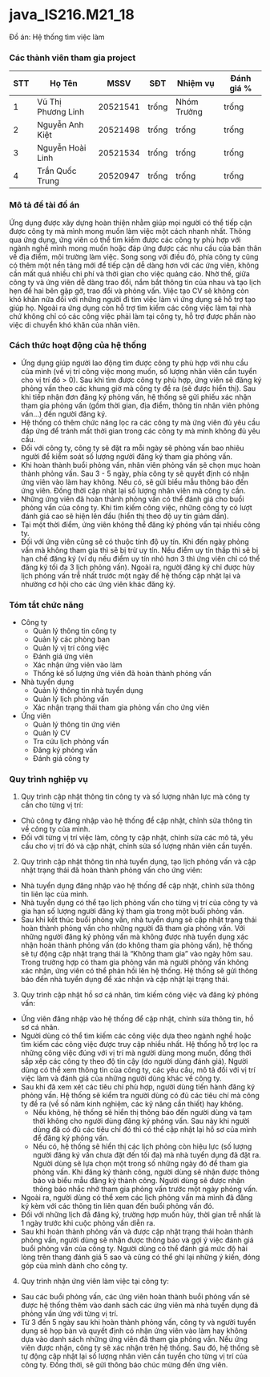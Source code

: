 ﻿# java_IS216.M21_18
Đồ án: Hệ thống tìm việc làm

### Các thành viên tham gia project ###
|STT|Họ Tên|MSSV|SĐT|Nhiệm vụ|Đánh giá %|
|---|------|----|---|--------|----------|
|1|Vũ Thị Phương Linh|20521541|trống|Nhóm Trưởng|trống|
|2|Nguyễn Anh Kiệt|20521498|trống|trống|trống|
|3|Nguyễn Hoài Linh|20521534|trống|trống|trống|
|4|Trần Quốc Trung|20520947|trống|trống|trống|

### Mô tả đề tài đồ án ###
Ứng dụng được xây dựng hoàn thiện nhằm giúp mọi người có thể tiếp cận được công ty mà mình mong muốn làm việc một cách nhanh nhất. Thông qua ứng dụng, ứng viên có thể tìm kiếm được các công ty phù hợp với ngành nghề mình mong muốn hoặc đáp ứng được các nhu cầu của bản thân về địa điểm, môi trường làm việc. Song song với điều đó, phía công ty cũng có thêm một nền tảng mới để tiếp cận dễ dàng hơn với các ứng viên, không cần mất quá nhiều chi phí và thời gian cho việc quảng cáo. Nhờ thế, giữa công ty và ứng viên dễ dàng trao đổi, nắm bắt thông tin của nhau và tạo lịch hẹn để hai bên gặp gỡ, trao đổi và phỏng vấn. Việc tạo CV sẽ không còn khó khăn nữa đối với những người đi tìm việc làm vì ứng dụng sẽ hỗ trợ tạo giúp họ. Ngoài ra ứng dụng còn hỗ trợ tìm kiếm các công việc làm tại nhà chứ không chỉ có các công việc phải làm tại công ty, hỗ trợ được phần nào việc di chuyển khó khăn của nhân viên.

### Cách thức hoạt động của hệ thống ###
-	Ứng dụng giúp người lao động tìm được công ty phù hợp với nhu cầu của mình (về vị trí công việc mong muốn, số lượng nhân viên cần tuyển cho vị trí đó > 0). Sau khi tìm được công ty phù hợp, ứng viên sẽ đăng ký phỏng vấn theo các khung giờ mà công ty đề ra (sẽ được hiển thị). Sau khi tiếp nhận đơn đăng ký phỏng vấn, hệ thống sẽ gửi phiếu xác nhận tham gia phỏng vấn (gồm thời gian, địa điểm, thông tin nhân viên phỏng vấn…) đến người đăng ký.
-	Hệ thống có thêm chức năng lọc ra các công ty mà ứng viên đủ yêu cầu đáp ứng để tránh mất thời gian trong các công ty mà mình không đủ yêu cầu.
-	Đối với công ty, công ty sẽ đặt ra mỗi ngày sẽ phỏng vấn bao nhiêu người để kiểm soát số lượng người đăng ký tham gia phỏng vấn. 
-	Khi hoàn thành buổi phỏng vấn, nhân viên phỏng vấn sẽ chọn mục hoàn thành phỏng vấn. Sau 3 - 5 ngày, phía công ty sẽ quyết định có nhận ứng viên vào làm hay không. Nếu có, sẽ gửi biểu mẫu thông báo đến ứng viên. Đồng thời cập nhật lại số lượng nhân viên mà công ty cần.
-	Những ứng viên đã hoàn thành phỏng vấn có thể đánh giá cho buổi phỏng vấn của công ty. Khi tìm kiếm công việc, những công ty có lượt đánh giá cao sẽ hiện lên đầu (hiển thị theo độ uy tín giảm dần).
-	Tại một thời điểm, ứng viên không thể đăng ký phỏng vấn tại nhiều công ty.
-	Đối với ứng viên cũng sẽ có thuộc tính độ uy tín. Khi đến ngày phỏng vấn mà không tham gia thì sẽ bị trừ uy tín. Nếu điểm uy tín thấp thì sẽ bị hạn chế đăng ký (ví dụ nếu điểm uy tín nhỏ hơn 3 thì ứng viên chỉ có thể đăng ký tối đa 3 lịch phỏng vấn). Ngoài ra, người đăng ký chỉ được hủy lịch phỏng vấn trễ nhất trước một ngày để hệ thống cập nhật lại và nhường cơ hội cho các ứng viên khác đăng ký.

### Tóm tắt chức năng ###
- Công ty
  + Quản lý thông tin công ty
  + Quản lý các phòng ban
  + Quản lý vị trí công việc
  + Đánh giá ứng viên
  + Xác nhận ứng viên vào làm
  + Thống kê số lượng ứng viên đã hoàn thành phỏng vấn
- Nhà tuyển dụng
  + Quản lý thông tin nhà tuyển dụng
  + Quản lý lịch phỏng vấn
  + Xác nhận trạng thái tham gia phỏng vấn cho ứng viên
- Ứng viên
  + Quản lý thông tin ứng viên
  + Quản lý CV 
  + Tra cứu lịch phỏng vấn
  + Đăng ký phỏng vấn
  + Đánh giá công ty

### Quy trình nghiệp vụ ###
1. Quy trình cập nhật thông tin công ty và số lượng nhân lực mà công ty cần cho từng vị trí:
- Chủ công ty đăng nhập vào hệ thống để cập nhật, chỉnh sửa thông tin về công ty của mình.
- Đối với từng vị trí việc làm, công ty cập nhật, chỉnh sửa các mô tả, yêu cầu cho vị trí đó và cập nhật, chỉnh sửa số lượng nhân viên cần tuyển.
2. Quy trình cập nhật thông tin nhà tuyển dụng, tạo lịch phỏng vấn và cập nhật trạng thái đã hoàn thành phỏng vấn cho ứng viên:
- Nhà tuyển dụng đăng nhập vào hệ thống để cập nhật, chỉnh sửa thông tin liên lạc của mình.
- Nhà tuyển dụng có thể tạo lịch phỏng vấn cho từng vị trí của công ty và gia hạn số lượng người đăng ký tham gia trong một buổi phỏng vấn.
- Sau khi kết thúc buổi phỏng vấn, nhà tuyển dụng sẽ cập nhật trạng thái hoàn thành phỏng vấn cho những người đã tham gia phỏng vấn. Với những người đăng ký phỏng vấn mà không được nhà tuyển dụng xác nhận hoàn thành phỏng vấn (do không tham gia phỏng vấn), hệ thống sẽ tự động cập nhật trạng thái là “Không tham gia” vào ngày hôm sau. Trong trường hợp có tham gia phỏng vấn mà người phỏng vấn không xác nhận, ứng viên có thể phản hồi lên hệ thống. Hệ thống sẽ gửi thông báo đến nhà tuyển dụng để xác nhận và cập nhật lại trạng thái.
3. Quy trình cập nhật hồ sơ cá nhân, tìm kiếm công việc và đăng ký phỏng vấn:
- Ứng viên đăng nhập vào hệ thống để cập nhật, chỉnh sửa thông tin, hồ sơ cá nhân.
- Người dùng có thể tìm kiếm các công việc dựa theo ngành nghề hoặc tìm kiếm các công việc được truy cập nhiều nhất. Hệ thống hỗ trợ lọc ra những công việc đúng với vị trí mà người dùng mong muốn, đồng thời sắp xếp các công ty theo độ tin cậy (do người dùng đánh giá). Người dùng có thể xem thông tin của công ty, các yêu cầu, mô tả đối với vị trí việc làm và đánh giá của những người dùng khác về công ty.
- Sau khi đã xem xét các tiêu chí phù hợp, người dùng tiến hành đăng ký phỏng vấn. Hệ thống sẽ kiểm tra người dùng có đủ các tiêu chí mà công ty đề ra (về số năm kinh nghiệm, các kỹ năng cần thiết) hay không. 
  + Nếu không, hệ thống sẽ hiển thị thông báo đến người dùng và tạm thời không cho người dùng đăng ký phỏng vấn. Sau này khi người dùng đã có đủ các tiêu chí đó thì có thể cập nhật lại hồ sơ của mình để đăng ký phỏng vấn.
  + Nếu có, hệ thống sẽ hiển thị các lịch phỏng còn hiệu lực (số lượng người đăng ký vấn chưa đặt đến tối đa) mà nhà tuyển dụng đã đặt ra. Người dùng sẽ lựa chọn một trong số những ngày đó để tham gia phỏng vấn. Khi đăng ký thành công, người dùng sẽ nhận được thông báo và biểu mẫu đăng ký thành công. Người dùng sẽ được nhận thông báo nhắc nhở tham gia phỏng vấn trước một ngày phỏng vấn. 
- Ngoài ra, người dùng có thể xem các lịch phỏng vấn mà mình đã đăng ký kèm với các thông tin liên quan đến buổi phỏng vấn đó.
- Đối với những lịch đã đăng ký, trường hợp muốn hủy, thời gian trễ nhất là 1 ngày trước khi cuộc phỏng vấn diễn ra. 
- Sau khi hoàn thành phỏng vấn và được cập nhật trạng thái hoàn thành phỏng vấn, người dùng sẽ nhận được thông báo và gợi ý việc đánh giá buổi phỏng vấn của công ty. Người dùng có thể đánh giá mức độ hài lòng trên thang đánh giá 5 sao và cũng có thể ghi lại những ý kiến, đóng góp của mình dành cho công ty.
4. Quy trình nhận ứng viên làm việc tại công ty:
- Sau các buổi phỏng vấn, các ứng viên hoàn thành buổi phỏng vấn sẽ được hệ thống thêm vào danh sách các ứng viên mà nhà tuyển dụng đã phỏng vấn ứng với từng vị trí.
- Từ 3 đến 5 ngày sau khi hoàn thành phỏng vấn, công ty và người tuyển dụng sẽ họp bàn và quyết định có nhận ứng viên vào làm hay không dựa vào danh sách những ứng viên đã tham gia phỏng vấn. Nếu ứng viên được nhận, công ty sẽ xác nhận trên hệ thống. Sau đó, hệ thống sẽ tự động cập nhật lại số lượng nhân viên cần tuyển cho từng vị trí của công ty. Đồng thời, sẽ gửi thông báo chúc mừng đến ứng viên.

